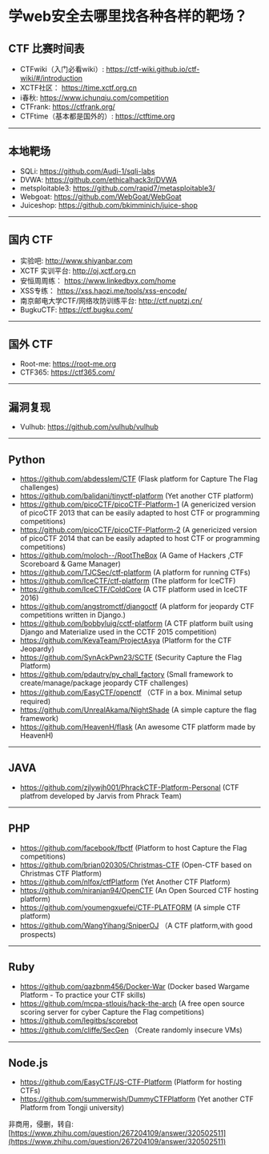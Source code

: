 # 学web安全去哪里找各种各样的靶场？

## CTF 比赛时间表
- CTFwiki（入门必看wiki）: https://ctf-wiki.github.io/ctf-wiki/#/introduction  
- XCTF社区： https://time.xctf.org.cn  
- i春秋: https://www.ichunqiu.com/competition  
- CTFrank: https://ctfrank.org/  
- CTFtime（基本都是国外的）: https://ctftime.org
---
## 本地靶场

- SQLi: https://github.com/Audi-1/sqli-labs  
- DVWA: https://github.com/ethicalhack3r/DVWA  
- metsploitable3: https://github.com/rapid7/metasploitable3/  
- Webgoat: https://github.com/WebGoat/WebGoat  
- Juiceshop: https://github.com/bkimminich/juice-shop  
---
## 国内 CTF
- 实验吧: http://www.shiyanbar.com  
- XCTF 实训平台: http://oj.xctf.org.cn  
- 安恒周周练： https://www.linkedbyx.com/home  
- XSS专练： https://xss.haozi.me/tools/xss-encode/  
- 南京邮电大学CTF/网络攻防训练平台: http://ctf.nuptzj.cn/  
- BugkuCTF: https://ctf.bugku.com/  
---
## 国外 CTF
- Root-me: https://root-me.org  
- CTF365: https://ctf365.com/  
---
## 漏洞复现
- Vulhub: https://github.com/vulhub/vulhub  
---
## Python
- https://github.com/abdesslem/CTF (Flask platform for Capture The Flag challenges)  
- https://github.com/balidani/tinyctf-platform (Yet another CTF platform)  
- https://github.com/picoCTF/picoCTF-Platform-1 (A genericized version of picoCTF 2013 that can be easily adapted to host CTF or programming competitions)  
- https://github.com/picoCTF/picoCTF-Platform-2 (A genericized version of picoCTF 2014 that can be easily adapted to host CTF or programming competitions)  
- https://github.com/moloch--/RootTheBox (A Game of Hackers ,CTF Scoreboard & Game Manager)  
- https://github.com/TJCSec/ctf-platform (A platform for running CTFs)  
- https://github.com/IceCTF/ctf-platform (The platform for IceCTF)  
- https://github.com/IceCTF/ColdCore (A CTF platform used in IceCTF 2016)  
- https://github.com/angstromctf/djangoctf (A platform for jeopardy CTF competitions written in Django.)   
- https://github.com/bobbyluig/cctf-platform (A CTF platform built using Django and Materialize used in the CCTF 2015 competition)  
- https://github.com/KevaTeam/ProjectAsya (Platform for the CTF Jeopardy)  
- https://github.com/SynAckPwn23/SCTF (Security Capture the Flag Platform)  
- https://github.com/pdautry/py_chall_factory (Small framework to create/manage/package jeopardy CTF challenges)  
- https://github.com/EasyCTF/openctf （CTF in a box. Minimal setup required)  
- https://github.com/UnrealAkama/NightShade (A simple capture the flag framework)  
- https://github.com/HeavenH/flask (An awesome CTF platform made by HeavenH)  
---
## JAVA
- https://github.com/zjlywjh001/PhrackCTF-Platform-Personal (CTF platfrom developed by Jarvis from Phrack Team)
---
## PHP
- https://github.com/facebook/fbctf (Platform to host Capture the Flag competitions)  
- https://github.com/brian020305/Christmas-CTF (Open-CTF based on Christmas CTF Platform)  
- https://github.com/nlfox/ctfPlatform (Yet Another CTF Platform)  
- https://github.com/niranjan94/OpenCTF (An Open Sourced CTF hosting platform)
- https://github.com/youmengxuefei/CTF-PLATFORM (A simple CTF platform)  
- https://github.com/WangYihang/SniperOJ （A CTF platform,with good prospects)
---
## Ruby
- https://github.com/qazbnm456/Docker-War (Docker based Wargame Platform - To practice your CTF skills)  
- https://github.com/mcpa-stlouis/hack-the-arch (A free open source scoring server for cyber Capture the Flag competitions)  
- https://github.com/legitbs/scorebot  
- https://github.com/cliffe/SecGen （Create randomly insecure VMs)
---
## Node.js  
- https://github.com/EasyCTF/JS-CTF-Platform (Platform for hosting CTFs)  
- https://github.com/summerwish/DummyCTFPlatform (Yet another CTF Platform from Tongji university)  

非商用，侵删，转自: [https://www.zhihu.com/question/267204109/answer/320502511](https://www.zhihu.com/question/267204109/answer/320502511)